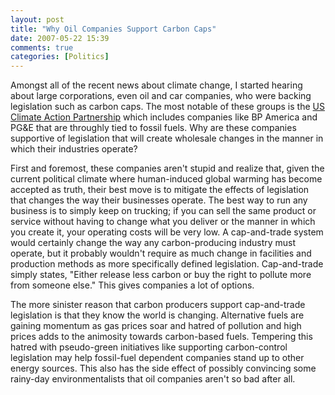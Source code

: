 ```yaml
---
layout: post
title: "Why Oil Companies Support Carbon Caps"
date: 2007-05-22 15:39
comments: true
categories: [Politics]
---
```

Amongst all of the recent news about climate change, I started hearing about large corporations, even oil and car companies, who were backing legislation such as carbon caps.  The most notable of these groups is the [US Climate Action Partnership](http://en.wikipedia.org/wiki/U.S._Climate_Action_Partnership) which includes companies like BP America and PG&E that are throughly tied to fossil fuels.  Why are these companies supportive of legislation that will create wholesale changes in the manner in which their industries operate?

First and foremost, these companies aren't stupid and realize that, given the current political climate where human-induced global warming has become accepted as truth, their best move is to mitigate the effects of legislation that changes the way their businesses operate.  The best way to run any business is to simply keep on trucking; if you can sell the same product or service without having to change what you deliver or the manner in which you create it, your operating costs will be very low.  A cap-and-trade system would certainly change the way any carbon-producing industry must operate, but it probably wouldn't require as much change in facilities and production methods as more specifically defined legislation.  Cap-and-trade simply states, "Either release less carbon or buy the right to pollute more from someone else."  This gives companies a lot of options.

The more sinister reason that carbon producers support cap-and-trade legislation is that they know the world is changing.  Alternative fuels are gaining momentum as gas prices soar and hatred of pollution and high prices adds to the animosity towards carbon-based fuels.  Tempering this hatred with pseudo-green initiatives like supporting carbon-control legislation may help fossil-fuel dependent companies stand up to other energy sources.  This also has the side effect of possibly convincing some rainy-day environmentalists that oil companies aren't so bad after all.
